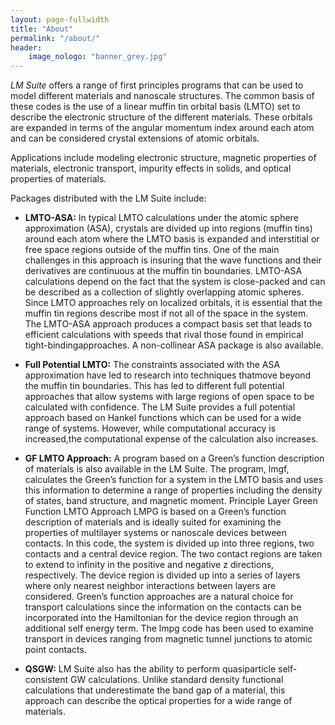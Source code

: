 ```yaml
---
layout: page-fullwidth
title: "About"
permalink: "/about/"
header:
    image_nologo: "banner_grey.jpg"
---
```


*LM Suite* offers a range of first principles programs that can be used to model different materials and nanoscale structures. The common basis of these codes is the use of a linear muffin tin orbital basis (LMTO) set to describe the electronic structure of the different materials. These orbitals are expanded in terms of the angular momentum index around each atom and can be considered crystal extensions of atomic orbitals.

Applications include modeling electronic structure, magnetic properties of materials, electronic transport, impurity effects in solids, and optical properties of materials.

Packages distributed with the LM Suite include:

+ **LMTO-ASA:** In typical LMTO calculations under the atomic sphere approximation (ASA), crystals are divided up into regions (muffin tins) around each atom where the LMTO basis is expanded and interstitial or free space regions outside of the muffin tins. One of the main challenges in this approach is insuring that the wave functions and their derivatives are continuous at the muffin tin boundaries. LMTO-ASA calculations depend on the fact that the system is close-packed and can be described as a collection of slightly overlapping atomic spheres. Since LMTO approaches rely on localized orbitals, it is essential that the muffin tin regions describe most if not all of the space in the system. The LMTO-ASA approach produces a compact basis set that leads to efficient calculations with speeds that rival those found in empirical tight-bindingapproaches. A non-collinear ASA package is also available.

+ **Full Potential LMTO:**   The constraints associated with the ASA approximation have led to research into techniques thatmove beyond the muffin tin boundaries. This has led to different full potential approaches that allow systems with large regions of open space to be calculated with confidence. The LM Suite provides a full potential approach based on Hankel functions which can be used for a wide range of systems. However, while computational accuracy is increased,the computational expense of the calculation also increases.

+ **GF LMTO Approach:**  A program based on a Green’s function description of materials is also available in the LM Suite.
The program, lmgf, calculates the Green’s function for a system in the LMTO basis and uses this information to
determine a range of properties including the density of states, band structure, and magnetic moment.
Principle Layer Green Function LMTO Approach  LMPG is based on a Green’s function description of materials and is
ideally suited for examining the properties of multilayer systems or nanoscale devices between contacts. In this
code, the system is divided up into three regions, two contacts and a central device region. The two contact regions
are taken to extend to infinity in the positive and negative z directions, respectively. The device region is
divided up into a series of layers where only nearest neighbor interactions between layers are considered. Green’s
function approaches are a natural choice for transport calculations since the information on the contacts can be
incorporated into the Hamiltonian for the device region through an additional self energy term. The lmpg code has
been used to examine transport in devices ranging from magnetic tunnel junctions to atomic point contacts.

+ **QSGW:**   LM Suite also has the ability to perform quasiparticle self-consistent GW calculations. Unlike standard
density functional calculations that underestimate the band gap of a material, this approach can describe the optical
properties for a wide range of materials.

